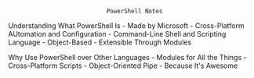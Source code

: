                                 PowerShell Notes

Understanding What PowerShell Is
    - Made by Microsoft
    - Cross-Platform AUtomation and Configuration
    - Command-Line Shell and Scripting Language
    - Object-Based
    - Extensible Through Modules
  
Why Use PowerShell over Other Languages
    - Modules for All the Things
    - Cross-Platform Scripts
    - Object-Oriented Pipe
    - Because It's Awesome

